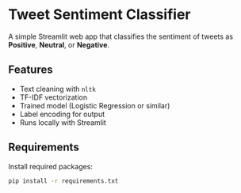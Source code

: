 # Tweet Sentiment Classifier

A simple Streamlit web app that classifies the sentiment of tweets as **Positive**, **Neutral**, or **Negative**.

## Features

- Text cleaning with `nltk`
- TF-IDF vectorization
- Trained model (Logistic Regression or similar)
- Label encoding for output
- Runs locally with Streamlit

## Requirements

Install required packages:

```bash
pip install -r requirements.txt
```
